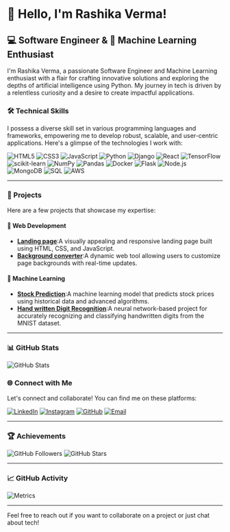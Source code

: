# 👋 Hello, I'm Rashika Verma!

## 💻 Software Engineer & 🧠 Machine Learning Enthusiast

I'm Rashika Verma, a passionate Software Engineer and Machine Learning enthusiast with a flair for crafting innovative solutions and exploring the depths of artificial intelligence using Python. My journey in tech is driven by a relentless curiosity and a desire to create impactful applications.

### 🛠️ Technical Skills

I possess a diverse skill set in various programming languages and frameworks, empowering me to develop robust, scalable, and user-centric applications. Here's a glimpse of the technologies I work with:

![HTML5](https://img.shields.io/badge/-HTML5-E34F26?style=flat-square&logo=html5&logoColor=white)
![CSS3](https://img.shields.io/badge/-CSS3-1572B6?style=flat-square&logo=css3&logoColor=white)
![JavaScript](https://img.shields.io/badge/-JavaScript-F7DF1E?style=flat-square&logo=javascript&logoColor=black)
![Python](https://img.shields.io/badge/-Python-3776AB?style=flat-square&logo=python&logoColor=white)
![Django](https://img.shields.io/badge/-Django-092E20?style=flat-square&logo=django&logoColor=white)
![React](https://img.shields.io/badge/-React-61DAFB?style=flat-square&logo=react&logoColor=black)
![TensorFlow](https://img.shields.io/badge/-TensorFlow-FF6F00?style=flat-square&logo=tensorflow&logoColor=white)
![scikit-learn](https://img.shields.io/badge/-scikit--learn-F7931E?style=flat-square&logo=scikit-learn&logoColor=white)
![NumPy](https://img.shields.io/badge/-NumPy-013243?style=flat-square&logo=numpy&logoColor=white)
![Pandas](https://img.shields.io/badge/-Pandas-150458?style=flat-square&logo=pandas&logoColor=white)
![Docker](https://img.shields.io/badge/-Docker-2496ED?style=flat-square&logo=docker&logoColor=white)
![Flask](https://img.shields.io/badge/-Flask-000000?style=flat-square&logo=flask&logoColor=white)
![Node.js](https://img.shields.io/badge/-Node.js-339933?style=flat-square&logo=node-dot-js&logoColor=white)
![MongoDB](https://img.shields.io/badge/-MongoDB-47A248?style=flat-square&logo=mongodb&logoColor=white)
![SQL](https://img.shields.io/badge/-SQL-4479A1?style=flat-square&logo=sql&logoColor=white)
![AWS](https://img.shields.io/badge/-AWS-232F3E?style=flat-square&logo=amazon-aws&logoColor=white)

---

### 🚀 Projects

Here are a few projects that showcase my expertise:

#### 📱 Web Development
- **[Landing page](https://github.com/rashikaver/code-alpha-landing-page)**:A visually appealing and responsive landing page built using HTML, CSS, and JavaScript.
- **[Background converter](https://github.com/rashikaver/code-alpha-backgrong-converter)**:A dynamic web tool allowing users to customize page backgrounds with real-time updates.
#### 🤖 Machine Learning
- **[Stock Prediction](https://github.com/rashikaver/stock-prediction)**:A machine learning model that predicts stock prices using historical data and advanced algorithms.
- **[Hand written Digit Recognition](https://github.com/rashikaver/numeric)**:A neural network-based project for accurately recognizing and classifying handwritten digits from the MNIST dataset.
---

### 📊 GitHub Stats

![GitHub Stats](https://github-readme-stats.vercel.app/api?username=rashikaver&show_icons=true&theme=gruvbox&title_color=FFA500&icon_color=FFD700&text_color=FFD700&bg_color=000000)

### 🌐 Connect with Me

Let's connect and collaborate! You can find me on these platforms:

[![LinkedIn](https://img.shields.io/badge/-LinkedIn-0077B5?style=flat-square&logo=linkedin&logoColor=white)](https://www.linkedin.com/in/rashika-verma-313468270/)
[![Instagram](https://img.shields.io/badge/-Instagram-E4405F?style=flat-square&logo=instagram&logoColor=white)](https://www.instagram.com/rashika_verma1405/)
[![GitHub](https://img.shields.io/badge/-GitHub-181717?style=flat-square&logo=github&logoColor=white)](https://github.com/rashikaver/)
[![Email](https://img.shields.io/badge/-Email-D14836?style=flat-square&logo=gmail&logoColor=white)](mailto:rashu2326@gmail.com)

---

### 🏆 Achievements

![GitHub Followers](https://img.shields.io/github/followers/rashikaver?style=social)
![GitHub Stars](https://img.shields.io/github/stars/rashikaver?style=social)

---

### 📈 GitHub Activity

![Metrics](https://metrics.lecoq.io/rashikaver?template=classic&isocalendar=1&languages=1&stars=1&habits=1&followup=1&people=1&code=1&activity=1&achievements=1&notable=1&repositories=1&lines=1&repositories=100&repositories.batch=100&repositories.forks=false&repositories.affiliations=owner&achievements.threshold=C&achievements.secrets=true&achievements.display=detailed&achievements.limit=0&languages.colors=github&languages.threshold=0%25&isocalendar.duration=full-year&config.timezone=Europe%2FLondon)

---

Feel free to reach out if you want to collaborate on a project or just chat about tech!

